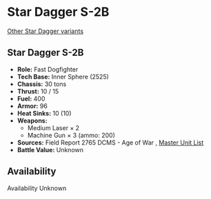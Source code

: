 # Star Dagger S-2B 

[Other Star Dagger variants](../star_dagger.md) 

## Star Dagger S-2B 

- **Role:** Fast Dogfighter 
- **Tech Base:** Inner Sphere (2525) 
- **Chassis:** 30 tons 
- **Thrust:** 10 / 15 
- **Fuel:** 400 
- **Armor:** 96 
- **Heat Sinks:** 10 (10) 
- **Weapons:** 
  - Medium Laser × 2 
  - Machine Gun × 3 (ammo: 200) 
- **Sources:** Field Report 2765 DCMS - Age of War , [Master Unit List](http://masterunitlist.info/Unit/Details/8117) 
- **Battle Value:** Unknown 

## Availability 

Availability Unknown 

